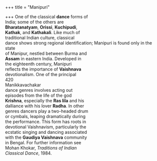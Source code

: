 +++
title = "Manipuri"

+++
One of the classical **dance** forms of  
India; some of the others are  
**Bharatanatyam**, **Orissi**, **Kuchipudi**,  
**Kathak**, and **Kathakali**. Like much of  
traditional Indian culture, classical  
dance shows strong regional identification; Manipuri is found only in the state  
of Manipur, nestled between Burma and  
**Assam** in eastern India. Developed in  
the eighteenth century, Manipuri  
reflects the importance of **Vaishnava**  
devotionalism. One of the principal  
420  
Manikkavachakar  
dance genres involves acting out  
episodes from the life of the god  
**Krishna**, especially the **Ras lila** and his  
dalliance with his lover **Radha**. In other  
genres dancers play a two-headed drum  
or cymbals, leaping dramatically during  
the performance. This form has roots in  
devotional Vaishnavism, particularly the  
ecstatic singing and dancing associated  
with the **Gaudiya Vaishnava** community  
in Bengal. For further information see  
Mohan Khokar, *Traditions of Indian*  
*Classical Dance*, 1984.